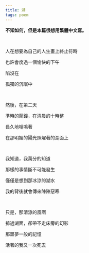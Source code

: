 ```yaml
---
title: 湖
tags: poem
---
```


**不知如何，但是本篇很想用繁體中文寫。**

<br>

人在想要為自己的人生畫上終止符時

也許會度過一個愉快的下午

陷沒在

孤獨的沉眠中

<br>

然後，在第二天

準時的鬧鐘，在清晨的十時整

長久地嗡鳴著

在那明媚的陽光照燿著的湖面上

<br>

我知道，我萬分的知道

那樣的事情斷不可能發生

僅僅是想到那冰涼的湖水

我的背後就會傳來陣陣惡寒

<br>

只是，那清涼的風啊

掠過湖面，卻帶不走床旁的幻影

那噩夢一般的記憶

活著的我又一次死去


